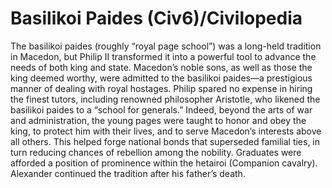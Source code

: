 # Basilikoi Paides (Civ6)/Civilopedia

The basilikoi paides (roughly “royal page school”) was a long-held tradition in Macedon, but Philip II transformed it into a powerful tool to advance the needs of both king and state. Macedon’s noble sons, as well as those the king deemed worthy, were admitted to the basilikoi paides—a prestigious manner of dealing with royal hostages. Philip spared no expense in hiring the finest tutors, including renowned philosopher Aristotle, who likened the basilikoi paides to a “school for generals.”
Indeed, beyond the arts of war and administration, the young pages were taught to honor and obey the king, to protect him with their lives, and to serve Macedon’s interests above all others. This helped forge national bonds that superseded familial ties, in turn reducing chances of rebellion among the nobility. Graduates were afforded a position of prominence within the hetairoi (Companion cavalry). Alexander continued the tradition after his father’s death.
